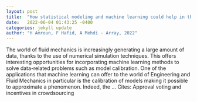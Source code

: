 ```yaml
---
layout: post
title:  "How statistical modeling and machine learning could help in the calibration of numerical simulation and fluid mechanics models? Application to the calibration of …"
date:   2022-06-04 01:43:25 -0400
categories: jekyll update
author: "H Amroun, F Hafid, A Mehdi - Array, 2022"
---
```

The world of fluid mechanics is increasingly generating a large amount of data, thanks to the use of numerical simulation techniques. This offers interesting opportunities for incorporating machine learning methods to solve data-related problems such as model calibration. One of the applications that machine learning can offer to the world of Engineering and Fluid Mechanics in particular is the calibration of models making it possible to approximate a phenomenon. Indeed, the … Cites: ‪Approval voting and incentives in crowdsourcing‬